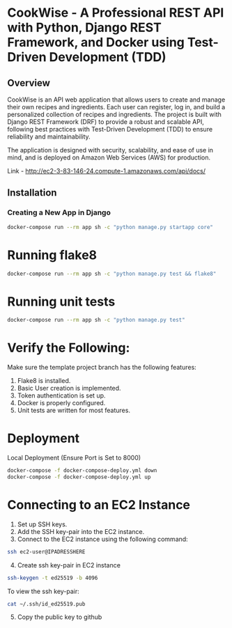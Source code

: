 # CookWise - A Professional REST API with Python, Django REST Framework, and Docker using Test-Driven Development (TDD)

## Overview
CookWise is an API web application that allows users to create and manage their own recipes and ingredients. Each user can register, log in, and build a personalized collection of recipes and ingredients. The project is built with Django REST Framework (DRF) to provide a robust and scalable API, following best practices with Test-Driven Development (TDD) to ensure reliability and maintainability.

The application is designed with security, scalability, and ease of use in mind, and is deployed on Amazon Web Services (AWS) for production.

Link - http://ec2-3-83-146-24.compute-1.amazonaws.com/api/docs/
## Installation

### Creating a New App in Django
```bash
docker-compose run --rm app sh -c "python manage.py startapp core"
```

# Running flake8

```bash
docker-compose run --rm app sh -c "python manage.py test && flake8"
```

# Running unit tests

```bash
docker-compose run --rm app sh -c "python manage.py test"
```
# Verify the Following:
Make sure the template project branch has the following features:

1. Flake8 is installed.
2. Basic User creation is implemented.
3. Token authentication is set up.
4. Docker is properly configured.
5. Unit tests are written for most features.
   
# Deployment

Local Deployment (Ensure Port is Set to 8000)

```bash
docker-compose -f docker-compose-deploy.yml down
docker-compose -f docker-compose-deploy.yml up
```

# Connecting to an EC2 Instance

1. Set up SSH keys.
2. Add the SSH key-pair into the EC2 instance.
3. Connect to the EC2 instance using the following command:

```bash
ssh ec2-user@IPADRESSHERE
```

4. Create ssh key-pair in EC2 instance

```bash
ssh-keygen -t ed25519 -b 4096
```

To view the ssh key-pair:

```bash
cat ~/.ssh/id_ed25519.pub
```

5. Copy the public key to github
